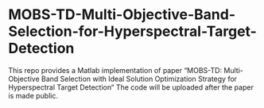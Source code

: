 # MOBS-TD-Multi-Objective-Band-Selection-for-Hyperspectral-Target-Detection
This repo provides a Matlab implementation of paper “MOBS-TD: Multi-Objective Band Selection with Ideal Solution Optimization Strategy for Hyperspectral Target Detection“
The code will be uploaded after the paper is made public.
